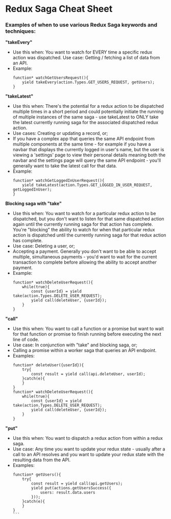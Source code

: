 # Redux Saga Cheat Sheet
### Examples of when to use various Redux Saga keywords and techniques:

**"takeEvery"**

- Use this when: You want to watch for EVERY time a specific redux action was dispatched.
Use case: Getting / fetching a list of data from an API.
- Example:
    ````
    function* watchGetUsersRequest(){
        yield takeEvery(action.Types.GET_USERS_REQUEST, getUsers);
    }
    ````

**"takeLatest"**

- Use this when: There's the potential for a redux action to be dispatched multiple times in a short period and could potentially initiate the running of multiple instances of the same saga - use takeLatest to ONLY take the latest currently running saga for the associated dispatched redux action.
- Use cases: Creating or updating a record, or;
- If you have a complex app that queries the same API endpoint from multiple components at the same time - for example if you have a navbar that displays the currently logged in user's name, but the user is viewing a 'settings' page to view their personal details meaning both the navbar and the settings page will query the same API endpoint - you'll generally want to take the latest call for that data.
- Example:
    ````
    function* watchGetLoggedInUserRequest(){
        yield takeLatest(action.Types.GET_LOGGED_IN_USER_REQUEST, getLoggedInUser);
    }
    ````

**Blocking saga with "take"**

- Use this when: You want to watch for a particular redux action to be dispatched, but you don't want to listen for that same dispatched action again until the currently running saga for that action has complete. You're "blocking" the ability to watch for when that particular redux action is dispatched until the currently running saga for that redux action has complete.
- Use case: Deleting a user, or;
- Accepting a payment. Generally you don't want to be able to accept multiple, simultaneous payments - you'd want to wait for the current transaction to complete before allowing the ability to accept another payment.
- Example:
    ````
    function* watchDeleteUserRequest(){
        while(true){
            const {userId} = yield take(action.Types.DELETE_USER_REQUEST);
            yield call(deleteUser, {userId});
        }
    }
    ````

**"call"**

- Use this when: You want to call a function or a promise but want to wait for that function or promise to finish running before executing the next line of code.
- Use case: In conjunction with "take" and blocking saga, or;
- Calling a promise within a worker saga that queries an API endpoint.
- Examples:
    ```
    function* deleteUser({userId}){
        try{
            const result = yield call(api.deleteUser, userId);
        }catch(e){
        }
    }
    function* watchDeleteUserRequest(){
        while(true){
            const {userId} = yield take(action.Types.DELETE_USER_REQUEST);
            yield call(deleteUser, {userId});
        }
    }
    ````

**"put"**

- Use this when: You want to dispatch a redux action from within a redux saga.
- Use case: Any time you want to update your redux state - usually after a call to an API resolves and you want to update your redux state with the resulting data from the API.
- Examples:
    ````
    function* getUsers(){
        try{
            const result = yield call(api.getUsers);
            yield put(actions.getUsersSuccess({
                users: result.data.users
            }));
        }catch(e){
        }
    }
    ```

